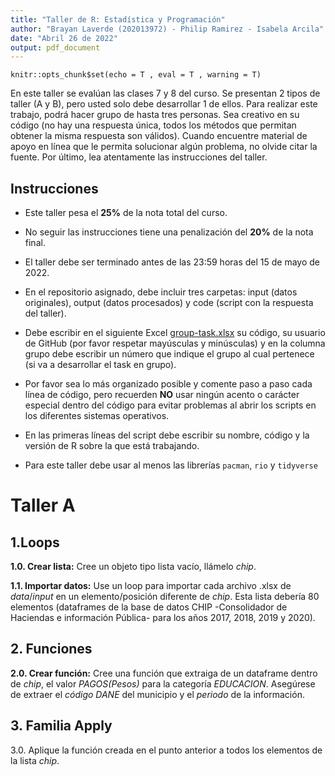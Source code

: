 ```yaml
---
title: "Taller de R: Estadística y Programación"
author: "Brayan Laverde (202013972) - Philip Ramirez - Isabela Arcila"
date: "Abril 26 de 2022"
output: pdf_document
---
```

<!-- Configuración de la consola de R -->
```{r setup, include=FALSE}
knitr::opts_chunk$set(echo = T , eval = T , warning = T)
```

En este taller se evalúan las clases 7 y 8 del curso. Se presentan 2 tipos de taller (A y B), pero usted solo debe desarrollar 1 de ellos. Para realizar este trabajo, podrá hacer grupo de hasta tres personas. Sea creativo en su código (no hay una respuesta única, todos los métodos que permitan obtener la misma respuesta son válidos). Cuando encuentre material de apoyo en línea que le permita solucionar algún problema, no olvide citar la fuente. Por último, lea atentamente las instrucciones del taller.

<!----------------------------------------------------------------------------->
## Instrucciones

* Este taller pesa el **25%** de la nota total del curso.

* No seguir las instrucciones tiene una penalización del **20%** de la nota final.

* El taller debe ser terminado antes de las 23:59 horas del 15 de mayo de 2022.

* En el repositorio asignado, debe incluir tres carpetas: input (datos originales), output (datos procesados) y code (script con la respuesta del taller).

* Debe escribir en el siguiente Excel [group-task.xlsx](\href{https://uniandes-my.sharepoint.com/:x:/g/personal/ef_martinezg_uniandes_edu_co/EVRAqeHLnEpEmlPTtvIApt8BXdxRDCGb3jIFLieUSAB8Yg) su código, su usuario de GitHub (por favor respetar mayúsculas y minúsculas) y en la columna grupo debe escribir un número que indique el grupo al cual pertenece (si va a desarrollar el task en grupo). 

* Por favor sea lo más organizado posible y comente paso a paso cada línea de código, pero recuerden **NO** usar ningún acento o carácter especial dentro del código para evitar problemas al abrir los scripts en los diferentes sistemas operativos.

* En las primeras líneas del script debe escribir su nombre, código y la versión de R sobre la que está trabajando.

* Para este taller debe usar al menos las librerías `pacman`, `rio` y `tidyverse`


<!----------------------------------------------------------------------------->
# Taller A

<!------------------->
## 1.Loops 

**1.0. Crear lista:** Cree un objeto tipo lista vacío, llámelo $chip$.

**1.1. Importar datos:** Use un loop para importar cada archivo .xlsx de $data/input$ en un elemento/posición diferente de $chip$. Esta lista debería 80 elementos (dataframes de la base de datos CHIP -Consolidador de Haciendas e información Pública- para los años 2017, 2018, 2019 y 2020).

<!------------------->
## 2. Funciones

**2.0. Crear función:** Cree una función que extraiga de un dataframe dentro de $chip$, el valor *PAGOS(Pesos)* para la categoría *EDUCACION*. Asegúrese de extraer el *código DANE* del municipio y el *periodo* de la información.

<!------------------->
## 3. Familia Apply

3.0. Aplique la función creada en el punto anterior a todos los elementos de la lista $chip$.
